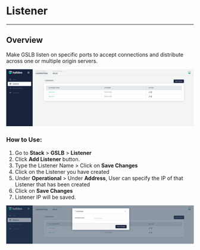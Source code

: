 # Listener

---

## Overview

Make GSLB listen on specific ports to accept connections and distribute across one or multiple origin servers.

![listener](/img/gslb/v7/docs/listner.png)

### How to Use:
1. Go to  **Stack** > **GSLB** > **Listener**
2. Click **Add Listener** button.
3. Type the Listener Name > Click on **Save Changes**
4. Click on the Listener you have created
5. Under **Operational** > Under **Address**, User can specify the IP of that Listener that has been created
6. Click on **Save Changes**
7. Listener IP will be saved.


![listener](/img/gslb/v7/docs/listner1.png)